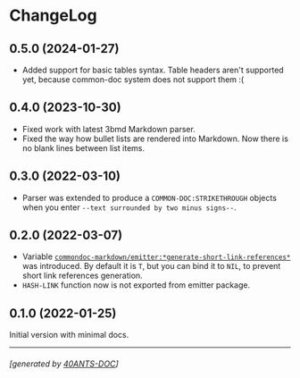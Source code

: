 <a id="x-28COMMONDOC-MARKDOWN-DOCS-2FCHANGELOG-3A-40CHANGELOG-2040ANTS-DOC-2FLOCATIVES-3ASECTION-29"></a>

# ChangeLog

<a id="x-28COMMONDOC-MARKDOWN-DOCS-2FCHANGELOG-3A-3A-7C0-2E5-2E0-7C-2040ANTS-DOC-2FLOCATIVES-3ASECTION-29"></a>

## 0.5.0 (2024-01-27)

* Added support for basic tables syntax. Table headers aren't supported yet, because common-doc system does not support them :(

<a id="x-28COMMONDOC-MARKDOWN-DOCS-2FCHANGELOG-3A-3A-7C0-2E4-2E0-7C-2040ANTS-DOC-2FLOCATIVES-3ASECTION-29"></a>

## 0.4.0 (2023-10-30)

* Fixed work with latest 3bmd Markdown parser.
* Fixed the way how bullet lists are rendered into Markdown. Now there is no blank lines between list items.

<a id="x-28COMMONDOC-MARKDOWN-DOCS-2FCHANGELOG-3A-3A-7C0-2E3-2E0-7C-2040ANTS-DOC-2FLOCATIVES-3ASECTION-29"></a>

## 0.3.0 (2022-03-10)

* Parser was extended to produce a `COMMON-DOC:STRIKETHROUGH` objects
when you enter `--text surrounded by two minus signs--`.

<a id="x-28COMMONDOC-MARKDOWN-DOCS-2FCHANGELOG-3A-3A-7C0-2E2-2E0-7C-2040ANTS-DOC-2FLOCATIVES-3ASECTION-29"></a>

## 0.2.0 (2022-03-07)

* Variable [`commondoc-markdown/emitter:*generate-short-link-references*`][651c]
  was introduced. By default it is `T`, but you can bind it to `NIL`,
  to prevent short link references generation.
* `HASH-LINK` function now is not exported from emitter package.

<a id="x-28COMMONDOC-MARKDOWN-DOCS-2FCHANGELOG-3A-3A-7C0-2E1-2E0-7C-2040ANTS-DOC-2FLOCATIVES-3ASECTION-29"></a>

## 0.1.0 (2022-01-25)

Initial version with minimal docs.


[651c]: https://40ants.com/commondoc-markdown/#x-28COMMONDOC-MARKDOWN-2FEMITTER-3A-2AGENERATE-SHORT-LINK-REFERENCES-2A-20-28VARIABLE-29-29

* * *
###### [generated by [40ANTS-DOC](https://40ants.com/doc/)]
